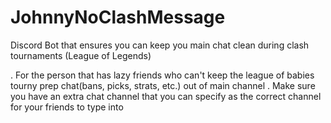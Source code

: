 # JohnnyNoClashMessage
Discord Bot that ensures you can keep you main chat clean during clash tournaments (League of Legends)

. For the person that has lazy friends who can't keep the league of babies tourny prep chat(bans, picks, strats, etc.) 
  out of main channel
. Make sure you have an extra chat channel that you can specify as the correct channel for your friends to type into

